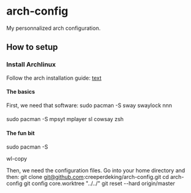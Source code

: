 # arch-config
My personnalized arch configuration. 

## How to setup

### Install Archlinux

Follow the arch installation guide:
[text](https://wiki.archlinux.org/title/Installation_guide)

#### The basics


First, we need that software:
sudo pacman -S sway swaylock nnn 

#### 

sudo pacman -S mpsyt mplayer sl cowsay zsh 

#### The fun bit
sudo pacman -S 

wl-copy

Then, we need the configuration files.
Go into your home directory and then:
git clone git@github.com:creeperdeking/arch-config.git
cd arch-config
git config core.worktree "../../"
git reset --hard origin/master
